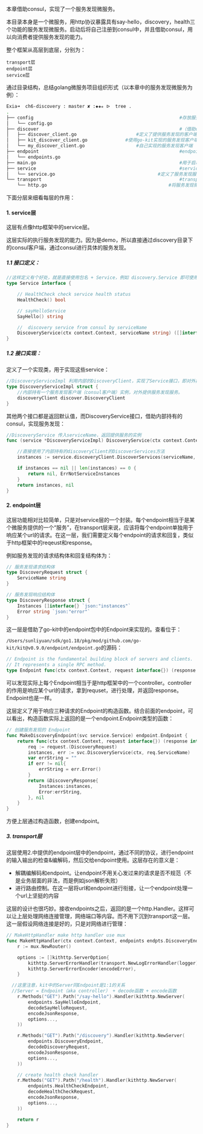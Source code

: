 本章借助consul，实现了一个服务发现微服务。

本目录本身是一个微服务，用http协议暴露具有say-hello，discovery，health三个功能的服务发现微服务。启动后将自己注册到consul中，并且借助consul，用以向消费者提供服务发现的能力。

整个框架从高层到底层，分别为：

```
transport层
endpoint层
service层
```

通过目录结构，总结golang微服务项目组织形式（以本章中的服务发现微服务为例）：

```sh
Exia➜  ch6-discovery : master ✘ :✹✚✭ ᐅ  tree .
.																			#顶层目录，存放服务发现微服务本身
├── config														#存放服务发现微服务的配置信息
│   └── config.go
├── discover													#（借助consul）实际的执行服务发现
│   ├── discover_client.go						#定义了提供服务发现的客户端需要满足的接口（服务注册、注销、发现）
│   ├── kit_discover_client.go				#使用go-kit实现的服务发现客户端
│   └── my_discover_client.go					#自己实现的服务发现客户端
├── endpoint													#endpoint类
│   └── endpoints.go
├── main.go														#用于启动本微服务
├── service														#service层
│   └── service.go										#定义了服务发现服务需要满足的接口，以及其实现类。实现类通过discover目│																		录下的discover_client.go的接口，（借助consul）实际的执行服务发现
└── transport													#transport层
    └── http.go												#将服务发现微服务通过http协议暴露出去
```

下面分层来细看每层的作用：

#### 1. service层

这层有点像http框架中的service层。

这层实际的执行服务发现的能力。因为是demo，所以直接通过discovery目录下的consul客户端，通过consul进行具体的服务发现。

##### 1.1 接口定义：

```go
//这样定义有个好处，就是直接使用包名 + Service，例如 discovery.Service 即可使用discovery的Service
type Service interface {

	// HealthCheck check service health status
	HealthCheck() bool

	// sayHelloService
	SayHello() string

	//  discovery service from consul by serviceName
	DiscoveryService(ctx context.Context, serviceName string) ([]interface{}, error)
}
```

##### 1.2 接口实现：

定义了一个实现类，用于实现这些service：

```go
//DiscoveryServiceImpl 利用内部的DiscoveryClient，实现了Service接口，即对外提供服务发现接口
type DiscoveryServiceImpl struct {
	//内部持有一个服务发现客户端（consul客户端）实例，对外提供服务发现服务。
	discoveryClient discover.DiscoveryClient
}
```

其他两个接口都是返回默认值，而DiscoveryService接口，借助内部持有的consul，实现服务发现：

```go
//DiscoveryService 传入serviceName，返回提供服务的实例
func (service *DiscoveryServiceImpl) DiscoveryService(ctx context.Context, serviceName string) ([]interface{}, error) {

	//直接使用了内部持有的discoveryClient的DiscoverServices方法
	instances := service.discoveryClient.DiscoverServices(serviceName, config.Logger)

	if instances == nil || len(instances) == 0 {
		return nil, ErrNotServiceInstances
	}
	return instances, nil
}
```

#### 2. endpoint层

这层功能相对比较简单，只是对service层的一个封装。每个endpoint相当于是某个微服务提供的一个“服务”，在transport层来说，应该将每个endpoint单独用于响应某个url的请求。在这一层，我们需要定义每个endpoint的请求和回复，类似于http框架中的reqeust和response。

例如服务发现的请求结构体和回复结构体为：

```go
// 服务发现请求结构体
type DiscoveryRequest struct {
	ServiceName string
}

// 服务发现响应结构体
type DiscoveryResponse struct {
	Instances []interface{} `json:"instances"`
	Error string `json:"error"`
}
```

这一层是借助了go-kit中的endpoint包中的Endpoint来实现的。查看位于：

`/Users/sunliyuan/sdk/go1.18/pkg/mod/github.com/go-kit/kit@v0.9.0/endpoint/endpoint.go`的源码：

```go
// Endpoint is the fundamental building block of servers and clients.
// It represents a single RPC method.
type Endpoint func(ctx context.Context, request interface{}) (response interface{}, err error)
```

可以发现实际上每个Endpoint相当于是http框架中的一个controller。controller的作用是响应某个url的请求，拿到requset，进行处理，并返回response。Endpoint也是一样。

这层定义了用于响应三种请求的Endpoint的构造函数。结合前面的endpoint，可以看出，构造函数实际上返回的是一个endpoint.Endpoint类型的函数：

```go
// 创建服务发现的 Endpoint
func MakeDiscoveryEndpoint(svc service.Service) endpoint.Endpoint {
	return func(ctx context.Context, request interface{}) (response interface{}, err error) {
		req := request.(DiscoveryRequest)
		instances, err := svc.DiscoveryService(ctx, req.ServiceName)
		var errString = ""
		if err != nil{
			errString = err.Error()
		}
		return &DiscoveryResponse{
			Instances:instances,
			Error:errString,
		}, nil
	}
}
```

方便上层通过构造函数，创建endpoint。

##### 3. transport层

这层使用2.中提供的endpoint层中的endpoint，通过不同的协议，进行endpoint的输入输出的检查&编解码，然后交给endpoint使用。这层存在的意义是：

* 解耦编解码和endpoint。让endpoint不用关心发过来的请求是否不规范（不是业务层面的非法，而是例如json解析失败）
* 进行路由控制。在这一层将url和endpoint进行衔接，让一个endpoint处理一个url上坚挺的内容

这层的设计也很巧妙。接收endpoints之后，返回的是一个http.Handler。这样可以让上层处理网络连接管理，网络端口等内容。而不用下沉到transport这一层。这一层假设网络连接是好的，只是对网络进行管理：

```go
// MakeHttpHandler make http handler use mux
func MakeHttpHandler(ctx context.Context, endpoints endpts.DiscoveryEndpoints, logger log.Logger) http.Handler {
	r := mux.NewRouter()

	options := []kithttp.ServerOption{
		kithttp.ServerErrorHandler(transport.NewLogErrorHandler(logger)),
		kithttp.ServerErrorEncoder(encodeError),
	}

  //这里注意，kit中的Server同Endpoint是1:1的关系
  //Server = Endpoint（aka controller） + decode函数 + encode函数
	r.Methods("GET").Path("/say-hello").Handler(kithttp.NewServer(
		endpoints.SayHelloEndpoint,
		decodeSayHelloRequest,
		encodeJsonResponse,
		options...,
	))

	r.Methods("GET").Path("/discovery").Handler(kithttp.NewServer(
		endpoints.DiscoveryEndpoint,
		decodeDiscoveryRequest,
		encodeJsonResponse,
		options...,
	))

	// create health check handler
	r.Methods("GET").Path("/health").Handler(kithttp.NewServer(
		endpoints.HealthCheckEndpoint,
		decodeHealthCheckRequest,
		encodeJsonResponse,
		options...,
	))

	return r
}
```

